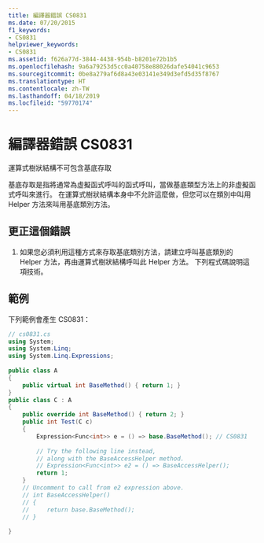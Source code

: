 ```yaml
---
title: 編譯器錯誤 CS0831
ms.date: 07/20/2015
f1_keywords:
- CS0831
helpviewer_keywords:
- CS0831
ms.assetid: f626a77d-3844-4438-954b-b8201e72b1b5
ms.openlocfilehash: 9a6a79253d5cc0a40758e88026dafe54041c9653
ms.sourcegitcommit: 0be8a279af6d8a43e03141e349d3efd5d35f8767
ms.translationtype: HT
ms.contentlocale: zh-TW
ms.lasthandoff: 04/18/2019
ms.locfileid: "59770174"
---
```

# <a name="compiler-error-cs0831"></a>編譯器錯誤 CS0831
運算式樹狀結構不可包含基底存取  
  
 基底存取是指將通常為虛擬函式呼叫的函式呼叫，當做基底類型方法上的非虛擬函式呼叫來進行。 在運算式樹狀結構本身中不允許這麼做，但您可以在類別中叫用 Helper 方法來叫用基底類別方法。  
  
## <a name="to-correct-this-error"></a>更正這個錯誤  
  
1. 如果您必須利用這種方式來存取基底類別方法，請建立呼叫基底類別的 Helper 方法，再由運算式樹狀結構呼叫此 Helper 方法。 下列程式碼說明這項技術。  
  
## <a name="example"></a>範例  
 下列範例會產生 CS0831：  
  
```csharp  
// cs0831.cs  
using System;  
using System.Linq;  
using System.Linq.Expressions;  
  
public class A  
{  
    public virtual int BaseMethod() { return 1; }  
}  
public class C : A  
{  
    public override int BaseMethod() { return 2; }  
    public int Test(C c)  
    {  
        Expression<Func<int>> e = () => base.BaseMethod(); // CS0831  
  
        // Try the following line instead,   
        // along with the BaseAccessHelper method.  
        // Expression<Func<int>> e2 = () => BaseAccessHelper();  
        return 1;  
    }   
    // Uncomment to call from e2 expression above.  
    // int BaseAccessHelper()  
    // {  
    //     return base.BaseMethod();  
    // }  
  
}   
```
